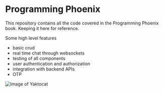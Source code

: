 # Programming Phoenix
This repository contains all the code covered in the Programming Phoenix book.  Keeping it here for reference.

Some high level features
* basic crud
* real time chat through websockets
* testing of all components
* user authentication and authorization
* integration with backend APIs
* OTP

![Image of Yaktocat](//screen.png)
